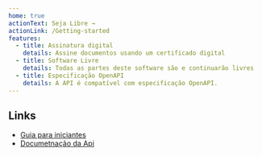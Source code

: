 ```yaml
---
home: true
actionText: Seja Libre →
actionLink: /Getting-started
features:
  - title: Assinatura digital
    details: Assine documentos usando um certificado digital
  - title: Software Livre
    details: Todas as partes deste software são e continuarão livres
  - title: Especificação OpenAPI
    details: A API é compatível com especificação OpenAPI.
---
```


## Links

- [Guia para iniciantes](Getting-started.md)
- [Documetnação da Api](api)